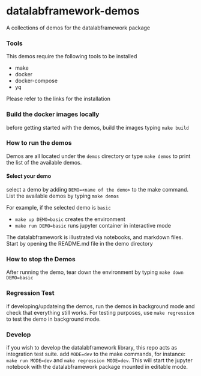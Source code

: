 # datalabframework-demos
A collections of demos for the datalabframework package

### Tools

This demos require the following tools to be installed

  - make
  - docker
  - docker-compose
  - yq

Please refer to the links for the installation

### Build the docker images locally

before getting started with the demos, build the images typing `make build`

### How to run the demos

Demos are all located under the `demos` directory or
type `make demos` to print the list of the available demos.

#### Select your demo

select a demo by adding `DEMO=<name of the demo>` to the make command.
List the available demos by typing `make demos`

For example, if the selected demo is `basic`

 - `make up DEMO=basic` creates the environment
 - `make run DEMO=basic` runs jupyter container in interactive mode

The datalabframework is illustrated via notebooks, and markdown files.
Start by opening the README.md file in the demo directory

### How to stop the Demos

After running the demo, tear down the environment by typing `make down DEMO=basic`

### Regression Test

if developing/updateing the demos, run the demos in background mode and check that everything still works. For testing purposes, use `make regression` to test the demo in background mode.

### Develop

if you wish to develop the datalabframework library, this repo acts as integration test suite. add `MODE=dev` to the make commands, for instance: `make run MODE=dev` and `make regression MODE=dev`. This will start the jupyter notebook with the datalabframework package mounted in editable mode.
